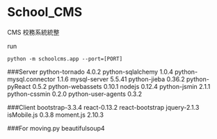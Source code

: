 # School_CMS
CMS 
校務系統統整

run
```
python -m schoolcms.app --port=[PORT]
```

###Server
python-tornado 4.0.2
python-sqlalchemy 1.0.4
python-mysql.connector 1.1.6
mysql-server 5.5.41
python-jieba 0.36.2
python-pyReact 0.5.2
python-webassets 0.10.1
nodejs 0.12.4
python-jsmin 2.1.1
python-cssmin 0.2.0
python-user-agents 0.3.2

###Client
bootstrap-3.3.4
react-0.13.2
react-bootstrap
jquery-2.1.3
isMobile.js 0.3.8
moment.js 2.10.3


###For moving.py
beautifulsoup4
